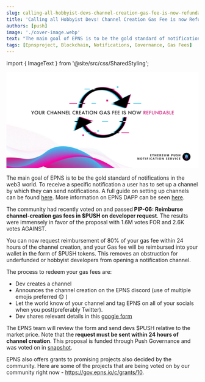 ```yaml
---
slug: calling-all-hobbyist-devs-channel-creation-gas-fee-is-now-refundable
title: 'Calling all Hobbyist Devs! Channel Creation Gas Fee is now Refundable'
authors: [push]
image: './cover-image.webp'
text: "The main goal of EPNS is to be the gold standard of notifications in the web3 world. To receive a specific notification a user has to set up a channel by which they can send notifications. "
tags: [Epnsproject, Blockchain, Notifications, Governance, Gas Fees]
---
```

import { ImageText } from '@site/src/css/SharedStyling';

![Cover image of Calling all Hobbyist Devs! Channel Creation Gas Fee is now Refundable](./cover-image.webp)
<!--truncate-->

The main goal of EPNS is to be the gold standard of notifications in the web3 world. To receive a specific notification a user has to set up a channel by which they can send notifications. A full guide on setting up channels can be found [here](https://docs.epns.io/users/hello-world-channel/sending-notifications). More information on EPNS DAPP can be seen [here](https://app.epns.io/#/live_walkthrough).


The community had recently voted on and passed<b> PIP-06: Reimburse channel-creation gas fees in $PUSH on developer request</b>. The results were immensely in favor of the proposal with 1.6M votes FOR and 2.6K votes AGAINST.

You can now request reimbursement of 80% of your gas fee within 24 hours of the channel creation, and your Gas fee will be reimbursed into your wallet in the form of $PUSH tokens. This removes an obstruction for underfunded or hobbyist developers from opening a notification channel.

The process to redeem your gas fees are:

- Dev creates a channel
- Announces the channel creation on the EPNS discord (use of multiple emojis preferred 😊 )
- Let the world know of your channel and tag EPNS on all of your socials when you post(preferably Twitter).
- Dev shares relevant details in this [google form](https://docs.google.com/forms/d/e/1FAIpQLScNQ2_mACRQgyIPsr47woE69_FOds8aLIGupT20QIEUMfgnQw/viewform?usp=sf_link)

The EPNS team will review the form and send devs $PUSH relative to the market price. Note that the<b> request must be sent within 24 hours of channel creation</b>. This proposal is funded through Push Governance and was voted on in [snapshot](https://snapshot.org/#/epns.eth/proposal/0x1fd82313d4356e5d7963c60649f0376e995cf326ff348269293026e6064e1f38).

EPNS also offers grants to promising projects also decided by the community. Here are some of the projects that are being voted on by our community right now - https://gov.epns.io/c/grants/10.



